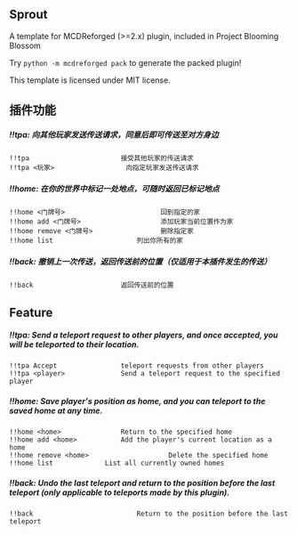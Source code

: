 Sprout
-----

A template for MCDReforged (>=2.x) plugin, included in Project Blooming Blossom

Try `python -m mcdreforged pack` to generate the packed plugin!

This template is licensed under MIT license.



## 插件功能

##### !!tpa: 向其他玩家发送传送请求，同意后即可传送至对方身边

```
!!tpa						接受其他玩家的传送请求
!!tpa <玩家>					向指定玩家发送传送请求
```



##### !!home: 在你的世界中标记一处地点，可随时返回已标记地点

```
!!home <门牌号>			          	回到指定的家
!!home add <门牌号>			        添加玩家当前位置作为家	
!!home remove <门牌号>		        	删除指定家
!!home list			          	列出你所有的家
```



##### !!back: 撤销上一次传送，返回传送前的位置（仅适用于本插件发生的传送）

```
!!back 						返回传送前的位置
```



## Feature

##### !!tpa: Send a teleport request to other players, and once accepted, you will be teleported to their location.

```
!!tpa Accept				teleport requests from other players
!!tpa <player>				Send a teleport request to the specified player
```

##### !!home: Save player's position as home, and you can teleport to the saved home at any time.

```
!!home <home>				Return to the specified home
!!home add <home>			Add the player's current location as a home
!!home remove <home>                    Delete the specified home
!!home list				List all currently owned homes
```

##### !!back: Undo the last teleport and return to the position before the last teleport (only applicable to teleports made by this plugin).

```
!!back 		            	  	Return to the position before the last teleport
```
